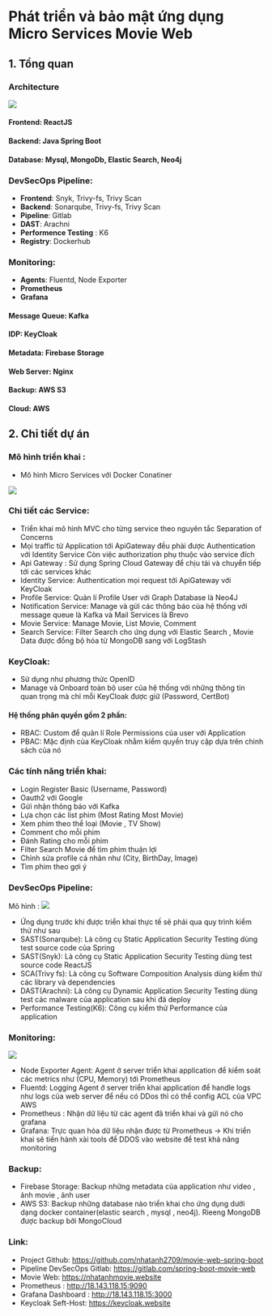 # Phát triển và bảo mật ứng dụng Micro Services Movie Web

## 1. Tổng quan
### Architecture 
![](https://i.imgur.com/pzmRvN5.png)


#### **Frontend**: ReactJS
#### **Backend**: Java Spring Boot
#### **Database**: Mysql, MongoDb, Elastic Search, Neo4j

### **DevSecOps Pipeline**:
- **Frontend**: Snyk, Trivy-fs, Trivy Scan
- **Backend**: Sonarqube, Trivy-fs, Trivy Scan
- **Pipeline**: Gitlab
- **DAST**: Arachni
- **Performence Testing** : K6
- **Registry**: Dockerhub

### **Monitoring**:
- **Agents**: Fluentd, Node Exporter
- **Prometheus**
- **Grafana**

#### Message Queue: Kafka
#### IDP: KeyCloak
#### Metadata:  Firebase Storage
#### Web Server: Nginx
#### Backup: AWS S3
#### Cloud:  AWS

## 2. Chi tiết dự án
### Mô hình triển khai :
- Mô hình Micro Services với Docker Conatiner

[![](https://i.ibb.co/10VTMBk/Screenshot-2024-12-03-162954.png)](https://ibb.co/kGnXJzt)

### Chi tiết các Service:
- Triển khai mô hình MVC cho từng service theo nguyên tắc Separation of Concerns
- Mọi traffic từ Application tới ApiGateway đều phải được Authentication với Identity Service Còn việc authorization phụ thuộc vào service đích
- Api Gateway : Sử dụng Spring Cloud Gateway để chịu tải và chuyển tiếp tới các services khác
- Identity Service: Authentication mọi request tới ApiGateway với KeyCloak
- Profile Service: Quản lí Profile User với Graph Database là Neo4J
- Notification Service: Manage và gửi các thông báo của hệ thống với message queue là Kafka và Mail Services là Brevo
- Movie Service: Manage Movie, List Movie, Comment
- Search Service: Filter Search cho ứng dụng với Elastic Search , Movie Data được đồng bộ hóa từ MongoDB sang với LogStash


### KeyCloak:
- Sử dụng như phương thức OpenID
- Manage và Onboard toàn bộ user của hệ thống với những thông tin quan trọng mà chỉ mỗi KeyCloak được giữ (Password, CertBot)
#### Hệ thống phân quyền gồm 2 phần: 
- RBAC: Custom để quản lí Role Permissions của user với Application
- PBAC: Mặc định của KeyCloak nhằm kiểm quyền truy cập dựa trên chinh sách của nó 

### Các tính năng triển khai:
- Login Register Basic (Username, Password)
- Oauth2 với Google
- Gửi nhận thông báo với Kafka
- Lựa chọn các list phim (Most Rating Most Movie)
- Xem phim theo thể loại (Movie , TV Show)
- Comment cho mỗi phim
- Đánh Rating cho mỗi phim
- Filter Search Movie để tìm phim thuận lợi
- Chỉnh sửa profile cá nhân như (City, BirthDay, Image)
- Tìm phim theo gợi ý


### DevSecOps Pipeline: 
Mô hình : 
![](https://i.imgur.com/7RyTwx0.png)



- Ứng dụng trước khi được triển khai thực tế sẽ phải qua quy trình kiểm thử như sau
- SAST(Sonarqube): Là công cụ Static Application Security Testing dùng test source code của Spring
- SAST(Snyk): Là công cụ Static Application Security Testing dùng test source code ReactJS
- SCA(Trivy fs): Là công cụ Software Composition Analysis dùng kiểm thử
các library và dependencies
- DAST(Arachni): Là công cụ Dynamic Application Security Testing dùng test
các malware của application sau khi đã deploy
- Performance Testing(K6): Công cụ kiểm thử Performance của application

### Monitoring:
![](https://elroydevops.tech/wp-content/uploads/2023/01/workflow.png)

- Node Exporter Agent: Agent ở server triển khai application để kiểm soát
các metrics như (CPU, Memory) tới Prometheus
- Fluentd: Logging Agent ở server triển khai application để handle logs như
logs của web server để nếu có DDos thì có thể config ACL của VPC AWS
- Prometheus : Nhận dữ liệu từ các agent đã triển khai và gửi nó cho
grafana
- Grafana: Trực quan hóa dữ liệu nhận được từ Prometheus
-> Khi triển khai sẽ tiến hành xài tools để DDOS vào website để test khả năng monitoring

### Backup:
- Firebase Storage: Backup những metadata của application như video , ảnh movie , ảnh user
- AWS S3: Backup những database nào triển khai cho ứng dụng dưới dạng docker container(elastic search , mysql , neo4j). Rieeng MongoDB được backup bởi MongoCloud

### Link:
- Project Github: https://github.com/nhatanh2709/movie-web-spring-boot
- Pipeline DevSecOps Gitlab: https://gitlab.com/spring-boot-movie-web
- Movie Web: https://nhatanhmovie.website
- Prometheus : http://18.143.118.15:9090
- Grafana Dashboard : http://18.143.118.15:3000
- Keycloak Seft-Host: https://keycloak.website
